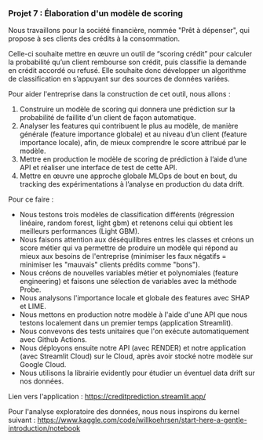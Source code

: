 ### Projet 7 : Élaboration d'un modèle de scoring

Nous travaillons pour la société financière, nommée "Prêt à dépenser", qui propose à ses clients des crédits à la consommation.

Celle-ci souhaite mettre en œuvre un outil de “scoring crédit” pour calculer la probabilité qu’un client rembourse son crédit, puis classifie la demande en crédit accordé ou refusé. 
Elle souhaite donc développer un algorithme de classification en s’appuyant sur des sources de données variées.

Pour aider l'entreprise dans la construction de cet outil, nous allons :
1) Construire un modèle de scoring qui donnera une prédiction sur la probabilité de faillite d'un client de façon automatique.
2) Analyser les features qui contribuent le plus au modèle, de manière générale (feature importance globale) et au niveau d’un client (feature importance locale), afin, de mieux comprendre le score attribué par le modèle.
3) Mettre en production le modèle de scoring de prédiction à l’aide d’une API et réaliser une interface de test de cette API.
4) Mettre en œuvre une approche globale MLOps de bout en bout, du tracking des expérimentations à l’analyse en production du data drift.

Pour ce faire :
- Nous testons trois modèles de classification différents (régression linéaire, random forest, light gbm) et retenons celui qui obtient les meilleurs performances (Light GBM).
- Nous faisons attention aux déséquilibres entres les classes et créons un score métier qui va permettre de produire un modèle qui répond au mieux aux besoins de l'entreprise (minimiser les faux négatifs = minimiser les "mauvais" clients prédits comme "bons").
- Nous créons de nouvelles variables métier et polynomiales (feature engineering) et faisons une sélection de variables avec la méthode Probe.
- Nous analysons l'importance locale et globale des features avec SHAP et LIME.
- Nous mettons en production notre modèle à l'aide d'une API que nous testons localement dans un premier temps (application Streamlit).
- Nous convevons des tests unitaires que l'on exécute automatiquement avec Github Actions.
- Nous déployons ensuite notre API (avec RENDER) et notre application (avec Streamlit Cloud) sur le Cloud, après avoir stocké notre modèle sur Google Cloud.
- Nous utilisons la librairie evidently pour étudier un éventuel data drift sur nos données.

Lien vers l'application : https://creditprediction.streamlit.app/ 

Pour l'analyse exploratoire des données, nous nous inspirons du kernel suivant : https://www.kaggle.com/code/willkoehrsen/start-here-a-gentle-introduction/notebook
